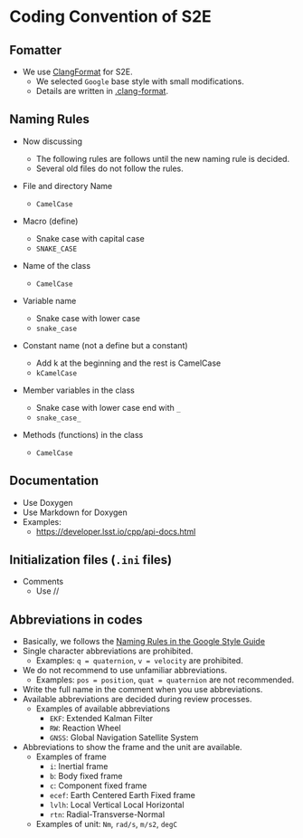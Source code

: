 # Coding Convention of S2E

## Fomatter
- We use [ClangFormat](https://clang.llvm.org/docs/ClangFormat.html) for S2E. 
  - We selected `Google` base style with small modifications.
  - Details are written in [.clang-format](https://github.com/ut-issl/s2e-core/blob/develop/.clang-format).


## Naming Rules
- Now discussing
  - The following rules are follows until the new naming rule is decided.
  - Several old files do not follow the rules.

- File and directory Name
  - `CamelCase`

- Macro (define)
  - Snake case with capital case
  - `SNAKE_CASE`

- Name of the class
  - `CamelCase`

- Variable name
  - Snake case with lower case
  - `snake_case`

- Constant name (not a define but a constant)
  - Add k at the beginning and the rest is CamelCase
  - `kCamelCase`

- Member variables in the class
  - Snake case with lower case end with `_`
  - `snake_case_`

- Methods (functions) in the class
  - `CamelCase`


## Documentation
- Use Doxygen
- Use Markdown for Doxygen
- Examples:
  - https://developer.lsst.io/cpp/api-docs.html


## Initialization files (`.ini` files)
- Comments
  - Use //

## Abbreviations in codes
- Basically, we follows the [Naming Rules in the Google Style Guide](https://google.github.io/styleguide/cppguide.html#General_Naming_Rules)
- Single character abbreviations are prohibited.
  - Examples: `q = quaternion`, `v = velocity` are prohibited.
- We do not recommend to use unfamiliar abbreviations.
  - Examples: `pos = position`, `quat = quaternion` are not recommended.
- Write the full name in the comment when you use abbreviations.
- Available abbreviations are decided during review processes.
  - Examples of available abbreviations
    - `EKF`: Extended Kalman Filter
    - `RW`: Reaction Wheel
    - `GNSS`: Global Navigation Satellite System
- Abbreviations to show the frame and the unit are available.
  - Examples of frame
    - `i`: Inertial frame
    - `b`: Body fixed frame
    - `c`: Component fixed frame
    - `ecef`: Earth Centered Earth Fixed frame
    - `lvlh`: Local Vertical Local Horizontal
    - `rtn`: Radial-Transverse-Normal
  - Examples of unit: `Nm`, `rad/s`, `m/s2`, `degC`
